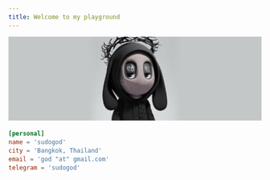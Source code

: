 ```yaml
---
title: Welcome to my playground
---
```


<img src="https://raw.githubusercontent.com/sudogodx/sudogodx/refs/heads/main/image/cover.png">

```toml
[personal]
name = 'sudogod'
city = 'Bangkok, Thailand'
email = 'god "at" gmail.com'
telegram = 'sudogod'
```